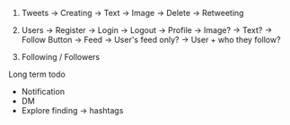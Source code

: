 1. Tweets
   -> Creating
   -> Text
   -> Image
   -> Delete
   -> Retweeting

2. Users
   -> Register
   -> Login
   -> Logout
   -> Profile
   -> Image?
   -> Text?
   -> Follow Button
   -> Feed
   -> User's feed only?
   -> User + who they follow?

3. Following / Followers

Long term todo

- Notification
- DM
- Explore finding -> hashtags
